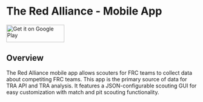 # The Red Alliance - Mobile App

<a href="https://play.google.com/store/apps/details?id=com.redalliance" target="_blank"><img alt="Get it on Google Play" src="https://imgur.com/YQzmZi9.png" width="153" height="46"></a>

## Overview
The Red Alliance mobile app allows scouters for FRC teams to collect data about competiting FRC teams. This app is the primary source of data for TRA API and TRA analysis. It features a JSON-configurable scouting GUI for easy customization with match and pit scouting functionality.  

